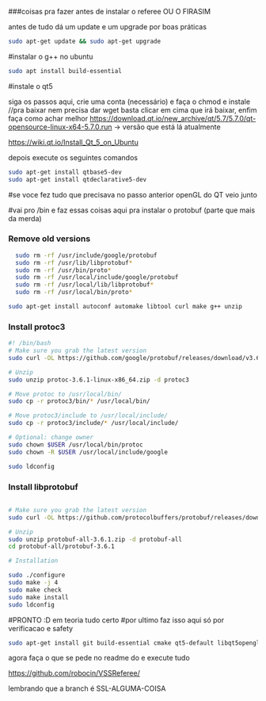 ###coisas pra fazer antes de instalar o referee OU O FIRASIM

antes de tudo dá um
update e um upgrade por boas práticas

```bash
sudo apt-get update && sudo apt-get upgrade
```

#instalar o g++ no ubuntu

```bash
sudo apt install build-essential
```

#instale o qt5  

siga os passos aqui, crie uma conta (necessário) e faça o chmod e instale 
//pra baixar nem precisa dar wget basta clicar em cima que irá baixar, enfim faça como achar melhor 
https://download.qt.io/new_archive/qt/5.7/5.7.0/qt-opensource-linux-x64-5.7.0.run -> versão que está lá atualmente

https://wiki.qt.io/Install_Qt_5_on_Ubuntu

depois execute os seguintes comandos
```bash
sudo apt-get install qtbase5-dev
sudo apt-get install qtdeclarative5-dev
```

#se voce fez tudo que precisava no passo anterior openGL do QT veio junto 

#vai pro /bin e faz essas coisas aqui pra instalar o protobuf (parte que mais da merda)

### Remove old versions
```bash
  sudo rm -rf /usr/include/google/protobuf
  sudo rm -rf /usr/lib/libprotobuf*
  sudo rm -rf /usr/bin/proto*
  sudo rm -rf /usr/local/include/google/protobuf
  sudo rm -rf /usr/local/lib/libprotobuf*
  sudo rm -rf /usr/local/bin/proto*
```


```bash
sudo apt-get install autoconf automake libtool curl make g++ unzip
```


### Install protoc3

```bash
#! /bin/bash
# Make sure you grab the latest version
sudo curl -OL https://github.com/google/protobuf/releases/download/v3.6.1/protoc-3.6.1-linux-x86_64.zip

# Unzip
sudo unzip protoc-3.6.1-linux-x86_64.zip -d protoc3

# Move protoc to /usr/local/bin/
sudo cp -r protoc3/bin/* /usr/local/bin/

# Move protoc3/include to /usr/local/include/
sudo cp -r protoc3/include/* /usr/local/include/

# Optional: change owner
sudo chown $USER /usr/local/bin/protoc
sudo chown -R $USER /usr/local/include/google

sudo ldconfig
```

### Install libprotobuf
```bash

# Make sure you grab the latest version
sudo curl -OL https://github.com/protocolbuffers/protobuf/releases/download/v3.6.1/protobuf-all-3.6.1.zip

# Unzip
sudo unzip protobuf-all-3.6.1.zip -d protobuf-all
cd protobuf-all/protobuf-3.6.1

# Installation

sudo ./configure
sudo make -j 4
sudo make check
sudo make install
sudo ldconfig
```

#PRONTO :D em teoria tudo certo
#por ultimo faz isso aqui só por verificacao e safety

```bash
sudo apt-get install git build-essential cmake qt5-default libqt5opengl5-dev libgl1-mesa-dev libglu1-mesa-dev libprotobuf-dev protobuf-compiler libode-dev libboost-dev
```

agora faça o que se pede no readme do e execute tudo

https://github.com/robocin/VSSReferee/ 

lembrando que a branch é SSL-ALGUMA-COISA